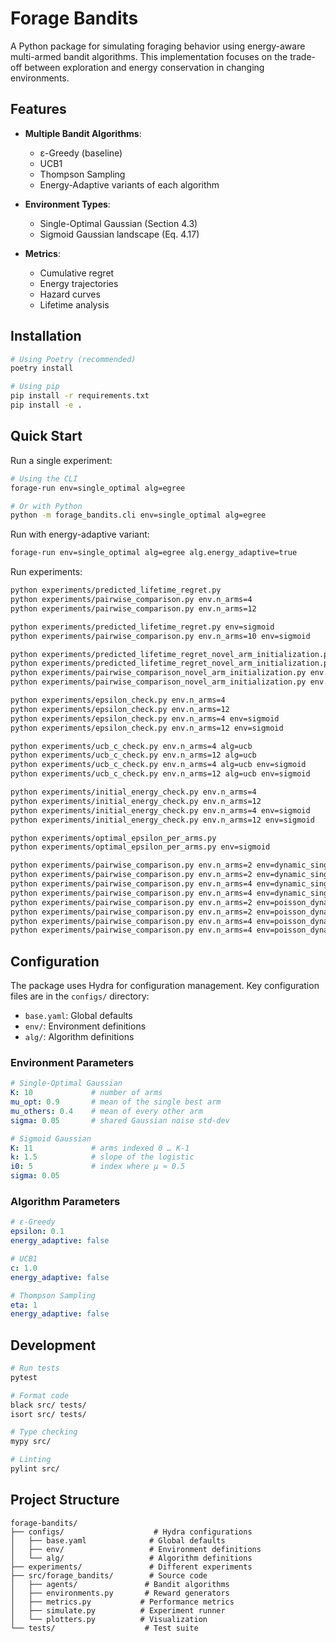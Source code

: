 # Forage Bandits

A Python package for simulating foraging behavior using energy-aware multi-armed bandit algorithms. This implementation focuses on the trade-off between exploration and energy conservation in changing environments.

## Features

- **Multiple Bandit Algorithms**:
  - ε-Greedy (baseline)
  - UCB1
  - Thompson Sampling
  - Energy-Adaptive variants of each algorithm

- **Environment Types**:
  - Single-Optimal Gaussian (Section 4.3)
  - Sigmoid Gaussian landscape (Eq. 4.17)

- **Metrics**:
  - Cumulative regret
  - Energy trajectories
  - Hazard curves
  - Lifetime analysis

## Installation

```bash
# Using Poetry (recommended)
poetry install

# Using pip
pip install -r requirements.txt
pip install -e .
```

## Quick Start

Run a single experiment:

```bash
# Using the CLI
forage-run env=single_optimal alg=egree

# Or with Python
python -m forage_bandits.cli env=single_optimal alg=egree
```

Run with energy-adaptive variant:

```bash
forage-run env=single_optimal alg=egree alg.energy_adaptive=true
```

Run experiments:

```bash
python experiments/predicted_lifetime_regret.py
python experiments/pairwise_comparison.py env.n_arms=4
python experiments/pairwise_comparison.py env.n_arms=12

python experiments/predicted_lifetime_regret.py env=sigmoid
python experiments/pairwise_comparison.py env.n_arms=10 env=sigmoid

python experiments/predicted_lifetime_regret_novel_arm_initialization.py
python experiments/predicted_lifetime_regret_novel_arm_initialization.py env=sigmoid
python experiments/pairwise_comparison_novel_arm_initialization.py env.n_arms=10
python experiments/pairwise_comparison_novel_arm_initialization.py env.n_arms=10 env=sigmoid

python experiments/epsilon_check.py env.n_arms=4
python experiments/epsilon_check.py env.n_arms=12
python experiments/epsilon_check.py env.n_arms=4 env=sigmoid
python experiments/epsilon_check.py env.n_arms=12 env=sigmoid

python experiments/ucb_c_check.py env.n_arms=4 alg=ucb
python experiments/ucb_c_check.py env.n_arms=12 alg=ucb
python experiments/ucb_c_check.py env.n_arms=4 alg=ucb env=sigmoid
python experiments/ucb_c_check.py env.n_arms=12 alg=ucb env=sigmoid

python experiments/initial_energy_check.py env.n_arms=4
python experiments/initial_energy_check.py env.n_arms=12
python experiments/initial_energy_check.py env.n_arms=4 env=sigmoid
python experiments/initial_energy_check.py env.n_arms=12 env=sigmoid

python experiments/optimal_epsilon_per_arms.py
python experiments/optimal_epsilon_per_arms.py env=sigmoid

python experiments/pairwise_comparison.py env.n_arms=2 env=dynamic_single_optimal
python experiments/pairwise_comparison.py env.n_arms=2 env=dynamic_single_optimal discounted_agents=true
python experiments/pairwise_comparison.py env.n_arms=4 env=dynamic_single_optimal
python experiments/pairwise_comparison.py env.n_arms=4 env=dynamic_single_optimal discounted_agents=true
python experiments/pairwise_comparison.py env.n_arms=2 env=poisson_dynamic_single_optimal
python experiments/pairwise_comparison.py env.n_arms=2 env=poisson_dynamic_single_optimal discounted_agents=true
python experiments/pairwise_comparison.py env.n_arms=4 env=poisson_dynamic_single_optimal
python experiments/pairwise_comparison.py env.n_arms=4 env=poisson_dynamic_single_optimal discounted_agents=true
```

## Configuration

The package uses Hydra for configuration management. Key configuration files are in the `configs/` directory:

- `base.yaml`: Global defaults
- `env/`: Environment definitions
- `alg/`: Algorithm definitions

### Environment Parameters

```yaml
# Single-Optimal Gaussian
K: 10             # number of arms
mu_opt: 0.9       # mean of the single best arm
mu_others: 0.4    # mean of every other arm
sigma: 0.05       # shared Gaussian noise std-dev

# Sigmoid Gaussian
K: 11             # arms indexed 0 … K-1
k: 1.5            # slope of the logistic
i0: 5             # index where μ ≈ 0.5
sigma: 0.05
```

### Algorithm Parameters

```yaml
# ε-Greedy
epsilon: 0.1
energy_adaptive: false

# UCB1
c: 1.0
energy_adaptive: false

# Thompson Sampling
eta: 1
energy_adaptive: false
```

## Development

```bash
# Run tests
pytest

# Format code
black src/ tests/
isort src/ tests/

# Type checking
mypy src/

# Linting
pylint src/
```

## Project Structure

```
forage-bandits/
├── configs/                    # Hydra configurations
│   ├── base.yaml              # Global defaults
│   ├── env/                   # Environment definitions
│   └── alg/                   # Algorithm definitions
├── experiments/               # Different experiments
├── src/forage_bandits/        # Source code
│   ├── agents/               # Bandit algorithms
│   ├── environments.py       # Reward generators
│   ├── metrics.py           # Performance metrics
│   ├── simulate.py          # Experiment runner
│   └── plotters.py          # Visualization
└── tests/                    # Test suite
```

